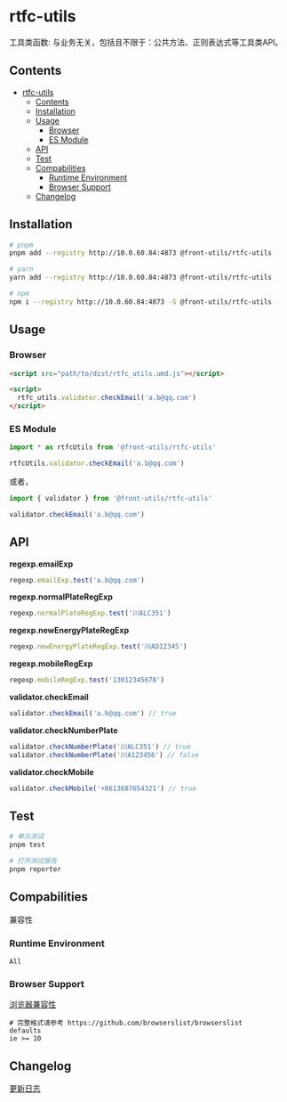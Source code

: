 # rtfc-utils

工具类函数: 与业务无关，包括且不限于：公共方法、正则表达式等工具类API。

## Contents

- [rtfc-utils](#rtfc-utils)
  - [Contents](#contents)
  - [Installation](#installation)
  - [Usage](#usage)
    - [Browser](#browser)
    - [ES Module](#es-module)
  - [API](#api)
  - [Test](#test)
  - [Compabilities](#compabilities)
    - [Runtime Environment](#runtime-environment)
    - [Browser Support](#browser-support)
  - [Changelog](#changelog)

## Installation

```bash
# pnpm
pnpm add --registry http://10.0.60.84:4873 @front-utils/rtfc-utils

# yarn
yarn add --registry http://10.0.60.84:4873 @front-utils/rtfc-utils

# npm
npm i --registry http://10.0.60.84:4873 -S @front-utils/rtfc-utils
```

## Usage

### Browser

```html
<script src="path/to/dist/rtfc_utils.umd.js"></script>

<script>
  rtfc_utils.validator.checkEmail('a.b@qq.com')
</script>
```

### ES Module

```js
import * as rtfcUtils from '@front-utils/rtfc-utils'

rtfcUtils.validator.checkEmail('a.b@qq.com')
```

或者，

```js
import { validator } from '@front-utils/rtfc-utils'

validator.checkEmail('a.b@qq.com')
```

## API

**regexp.emailExp**
```js
regexp.emailExp.test('a.b@qq.com')
```

**regexp.normalPlateRegExp**
```js
regexp.normalPlateRegExp.test('川ALC351')
```

**regexp.newEnergyPlateRegExp**
```js
regexp.newEnergyPlateRegExp.test('川AD12345')
```

**regexp.mobileRegExp**
```js
regexp.mobileRegExp.test('13012345678')
```

**validator.checkEmail**
```js
validator.checkEmail('a.b@qq.com') // true
```

**validator.checkNumberPlate**
```js
validator.checkNumberPlate('川ALC351') // true
validator.checkNumberPlate('川A123456') // false
```

**validator.checkMobile**
```js
validator.checkMobile('+8613687654321') // true
```

## Test

```bash
# 单元测试
pnpm test

# 打开测试报告
pnpm reporter
```

## Compabilities

兼容性

### Runtime Environment

```
All
```

### Browser Support

[浏览器兼容性](https://gitlab.jwell56.com/front-utils/rtfc-utils/blob/master/.browserslistrc)

```browserslist
# 完整格式请参考 https://github.com/browserslist/browserslist
defaults
ie >= 10
```

## Changelog

[更新日志](https://gitlab.jwell56.com/front-utils/rtfc-utils/tags)